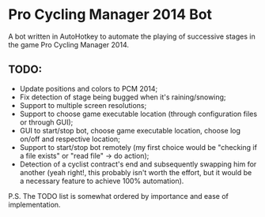 Pro Cycling Manager 2014 Bot
============

A bot written in AutoHotkey to automate the playing of successive stages in the game Pro Cycling Manager 2014.

TODO:
-------------
* Update positions and colors to PCM 2014;
* Fix detection of stage being bugged when it's raining/snowing;
* Support to multiple screen resolutions;
* Support to choose game executable location  (through configuration files or through GUI);
* GUI to start/stop bot, choose game executable location, choose log on/off and respective location;
* Support to start/stop bot remotely (my first choice would be "checking if a file exists" or "read file" -> do action); 
* Detection of a cyclist contract's end and subsequently swapping him for another (yeah right!, this probably isn't worth the effort, but it would be a necessary feature to achieve 100% automation).

P.S. The TODO list is somewhat ordered by importance and ease of implementation.